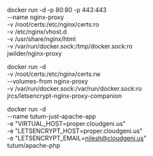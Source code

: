 docker run -d -p 80:80 -p 443:443 \
        --name nginx-proxy \
        -v /root/certs:/etc/nginx/certs:ro \
        -v /etc/nginx/vhost.d \
        -v /usr/share/nginx/html \
        -v /var/run/docker.sock:/tmp/docker.sock:ro \
        jwilder/nginx-proxy



docker run -d \
    -v /root/certs:/etc/nginx/certs:rw \
    --volumes-from nginx-proxy \
    -v /var/run/docker.sock:/var/run/docker.sock:ro \
    jrcs/letsencrypt-nginx-proxy-companion



docker run -d \
       --name tutum-just-apache-app \
       -e "VIRTUAL_HOST=proper.cloudgeni.us" \
       -e "LETSENCRYPT_HOST=proper.cloudgeni.us" \
       -e "LETSENCRYPT_EMAIL=nilesh@cloudgeni.us" \
       tutum/apache-php
